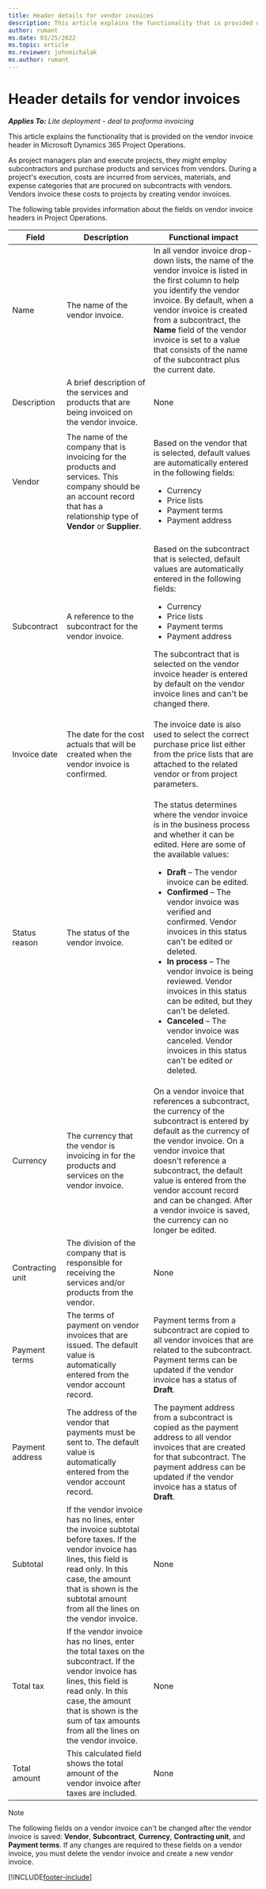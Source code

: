 ```yaml
---
title: Header details for vendor invoices
description: This article explains the functionality that is provided on the vendor invoice header in Microsoft Dynamics 365 Project Operations.
author: rumant
ms.date: 03/25/2022
ms.topic: article
ms.reviewer: johnmichalak
ms.author: rumant
---
```


# Header details for vendor invoices

_**Applies To:** Lite deployment - deal to proforma invoicing_

This article explains the functionality that is provided on the vendor invoice header in Microsoft Dynamics 365 Project Operations.

As project managers plan and execute projects, they might employ subcontractors and purchase products and services from vendors. During a project's execution, costs are incurred from services, materials, and expense categories that are procured on subcontracts with vendors. Vendors invoice these costs to projects by creating vendor invoices.

The following table provides information about the fields on vendor invoice headers in Project Operations.

| Field | Description | Functional impact |
| --- | --- | --- |
| Name | The name of the vendor invoice. | In all vendor invoice drop-down lists, the name of the vendor invoice is listed in the first column to help you identify the vendor invoice. By default, when a vendor invoice is created from a subcontract, the **Name** field of the vendor invoice is set to a value that consists of the name of the subcontract plus the current date. |
| Description | A brief description of the services and products that are being invoiced on the vendor invoice. | None |
| Vendor | The name of the company that is invoicing for the products and services. This company should be an account record that has a relationship type of **Vendor** or **Supplier**. | <p>Based on the vendor that is selected, default values are automatically entered in the following fields:</p><ul><li>Currency</li><li>Price lists</li><li>Payment terms</li><li>Payment address</li></ul> |
| Subcontract | A reference to the subcontract for the vendor invoice. | <p>Based on the subcontract that is selected, default values are automatically entered in the following fields:</p><ul><li>Currency</li><li>Price lists</li><li>Payment terms</li><li>Payment address</li></ul><p>The subcontract that is selected on the vendor invoice header is entered by default on the vendor invoice lines and can't be changed there.</p> |
| Invoice date | The date for the cost actuals that will be created when the vendor invoice is confirmed. | The invoice date is also used to select the correct purchase price list either from the price lists that are attached to the related vendor or from project parameters. |
| Status reason | The status of the vendor invoice. | <p>The status determines where the vendor invoice is in the business process and whether it can be edited. Here are some of the available values:</p><ul><li>**Draft** – The vendor invoice can be edited.</li><li>**Confirmed** – The vendor invoice was verified and confirmed. Vendor invoices in this status can't be edited or deleted.</li><li>**In process** – The vendor invoice is being reviewed. Vendor invoices in this status can be edited, but they can't be deleted.</li><li>**Canceled** – The vendor invoice was canceled. Vendor invoices in this status can't be edited or deleted.</li></ul> |
| Currency | The currency that the vendor is invoicing in for the products and services on the vendor invoice. | On a vendor invoice that references a subcontract, the currency of the subcontract is entered by default as the currency of the vendor invoice. On a vendor invoice that doesn't reference a subcontract, the default value is entered from the vendor account record and can be changed. After a vendor invoice is saved, the currency can no longer be edited. |
| Contracting unit | The division of the company that is responsible for receiving the services and/or products from the vendor. | None |
| Payment terms | The terms of payment on vendor invoices that are issued. The default value is automatically entered from the vendor account record. | Payment terms from a subcontract are copied to all vendor invoices that are related to the subcontract. Payment terms can be updated if the vendor invoice has a status of **Draft**. |
| Payment address | The address of the vendor that payments must be sent to. The default value is automatically entered from the vendor account record. | The payment address from a subcontract is copied as the payment address to all vendor invoices that are created for that subcontract. The payment address can be updated if the vendor invoice has a status of **Draft**. |
| Subtotal | If the vendor invoice has no lines, enter the invoice subtotal before taxes. If the vendor invoice has lines, this field is read only. In this case, the amount that is shown is the subtotal amount from all the lines on the vendor invoice. | None |
| Total tax | If the vendor invoice has no lines, enter the total taxes on the subcontract. If the vendor invoice has lines, this field is read only. In this case, the amount that is shown is the sum of tax amounts from all the lines on the vendor invoice. | None |
| Total amount | This calculated field shows the total amount of the vendor invoice after taxes are included. | None |

> [!NOTE]
> The following fields on a vendor invoice can't be changed after the vendor invoice is saved: **Vendor**, **Subcontract**, **Currency**, **Contracting unit**, and **Payment terms**. If any changes are required to these fields on a vendor invoice, you must delete the vendor invoice and create a new vendor invoice.

[!INCLUDE[footer-include](../../includes/footer-banner.md)]

